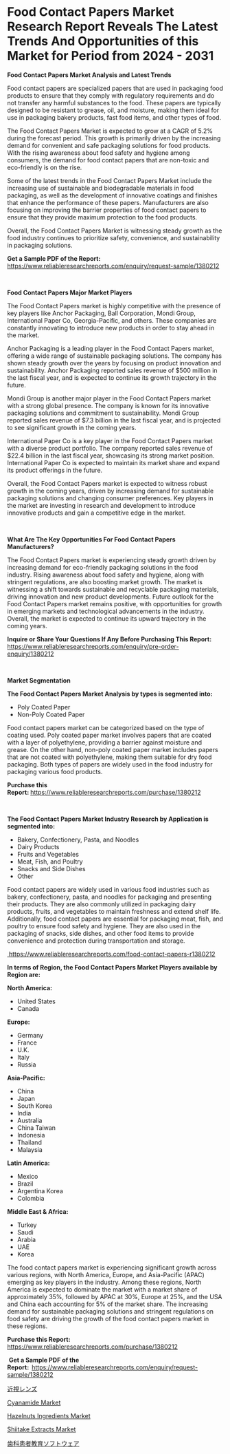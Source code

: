 <p><h1>Food Contact Papers Market Research Report Reveals The Latest Trends And Opportunities of this Market for Period from 2024 - 2031</h1></p><p><strong>Food Contact Papers Market Analysis and Latest Trends</strong></p>
<p><p>Food contact papers are specialized papers that are used in packaging food products to ensure that they comply with regulatory requirements and do not transfer any harmful substances to the food. These papers are typically designed to be resistant to grease, oil, and moisture, making them ideal for use in packaging bakery products, fast food items, and other types of food.</p><p>The Food Contact Papers Market is expected to grow at a CAGR of 5.2% during the forecast period. This growth is primarily driven by the increasing demand for convenient and safe packaging solutions for food products. With the rising awareness about food safety and hygiene among consumers, the demand for food contact papers that are non-toxic and eco-friendly is on the rise.</p><p>Some of the latest trends in the Food Contact Papers Market include the increasing use of sustainable and biodegradable materials in food packaging, as well as the development of innovative coatings and finishes that enhance the performance of these papers. Manufacturers are also focusing on improving the barrier properties of food contact papers to ensure that they provide maximum protection to the food products.</p><p>Overall, the Food Contact Papers Market is witnessing steady growth as the food industry continues to prioritize safety, convenience, and sustainability in packaging solutions.</p></p>
<p><strong>Get a Sample PDF of the Report:&nbsp;</strong> <a href="https://www.reliableresearchreports.com/enquiry/request-sample/1380212">https://www.reliableresearchreports.com/enquiry/request-sample/1380212</a></p>
<p>&nbsp;</p>
<p><strong>Food Contact Papers Major Market Players</strong></p>
<p><p>The Food Contact Papers market is highly competitive with the presence of key players like Anchor Packaging, Ball Corporation, Mondi Group, International Paper Co, Georgia-Pacific, and others. These companies are constantly innovating to introduce new products in order to stay ahead in the market.</p><p>Anchor Packaging is a leading player in the Food Contact Papers market, offering a wide range of sustainable packaging solutions. The company has shown steady growth over the years by focusing on product innovation and sustainability. Anchor Packaging reported sales revenue of $500 million in the last fiscal year, and is expected to continue its growth trajectory in the future.</p><p>Mondi Group is another major player in the Food Contact Papers market with a strong global presence. The company is known for its innovative packaging solutions and commitment to sustainability. Mondi Group reported sales revenue of $7.3 billion in the last fiscal year, and is projected to see significant growth in the coming years.</p><p>International Paper Co is a key player in the Food Contact Papers market with a diverse product portfolio. The company reported sales revenue of $22.4 billion in the last fiscal year, showcasing its strong market position. International Paper Co is expected to maintain its market share and expand its product offerings in the future.</p><p>Overall, the Food Contact Papers market is expected to witness robust growth in the coming years, driven by increasing demand for sustainable packaging solutions and changing consumer preferences. Key players in the market are investing in research and development to introduce innovative products and gain a competitive edge in the market.</p></p>
<p>&nbsp;</p>
<p><strong>What Are The Key Opportunities For Food Contact Papers Manufacturers?</strong></p>
<p><p>The Food Contact Papers market is experiencing steady growth driven by increasing demand for eco-friendly packaging solutions in the food industry. Rising awareness about food safety and hygiene, along with stringent regulations, are also boosting market growth. The market is witnessing a shift towards sustainable and recyclable packaging materials, driving innovation and new product developments. Future outlook for the Food Contact Papers market remains positive, with opportunities for growth in emerging markets and technological advancements in the industry. Overall, the market is expected to continue its upward trajectory in the coming years.</p></p>
<p><strong>Inquire or Share Your Questions If Any Before Purchasing This Report:</strong> <a href="https://www.reliableresearchreports.com/enquiry/pre-order-enquiry/1380212">https://www.reliableresearchreports.com/enquiry/pre-order-enquiry/1380212</a></p>
<p>&nbsp;</p>
<p><strong>Market Segmentation</strong></p>
<p><strong>The Food Contact Papers Market Analysis by types is segmented into:</strong></p>
<p><ul><li>Poly Coated Paper</li><li>Non-Poly Coated Paper</li></ul></p>
<p><p>Food contact papers market can be categorized based on the type of coating used. Poly coated paper market involves papers that are coated with a layer of polyethylene, providing a barrier against moisture and grease. On the other hand, non-poly coated paper market includes papers that are not coated with polyethylene, making them suitable for dry food packaging. Both types of papers are widely used in the food industry for packaging various food products.</p></p>
<p><strong>Purchase this Report:&nbsp;</strong><a href="https://www.reliableresearchreports.com/purchase/1380212">https://www.reliableresearchreports.com/purchase/1380212</a></p>
<p>&nbsp;</p>
<p><strong>The Food Contact Papers Market Industry Research by Application is segmented into:</strong></p>
<p><ul><li>Bakery, Confectionery, Pasta, and Noodles</li><li>Dairy Products</li><li>Fruits and Vegetables</li><li>Meat, Fish, and Poultry</li><li>Snacks and Side Dishes</li><li>Other</li></ul></p>
<p><p>Food contact papers are widely used in various food industries such as bakery, confectionery, pasta, and noodles for packaging and presenting their products. They are also commonly utilized in packaging dairy products, fruits, and vegetables to maintain freshness and extend shelf life. Additionally, food contact papers are essential for packaging meat, fish, and poultry to ensure food safety and hygiene. They are also used in the packaging of snacks, side dishes, and other food items to provide convenience and protection during transportation and storage.</p></p>
<p><a href="https://www.reliableresearchreports.com/food-contact-papers-r1380212">&nbsp;https://www.reliableresearchreports.com/food-contact-papers-r1380212</a></p>
<p><strong>In terms of Region, the Food Contact Papers Market Players available by Region are:</strong></p>
<p>
    <p> <strong> North America: </strong>
        <ul>
            <li>United States</li>
            <li>Canada</li>
        </ul>
        </p> 
    <p> <strong> Europe: </strong>
        <ul>
            <li>Germany</li>
            <li>France</li>
            <li>U.K.</li>
            <li>Italy</li>
            <li>Russia</li>
        </ul>
        </p> 
    <p> <strong> Asia-Pacific: </strong>
        <ul>
            <li>China</li>
            <li>Japan</li>
            <li>South Korea</li>
            <li>India</li>
            <li>Australia</li>
            <li>China Taiwan</li>
            <li>Indonesia</li>
            <li>Thailand</li>
            <li>Malaysia</li>
        </ul>
        </p> 
    <p> <strong> Latin America: </strong>
        <ul>
            <li>Mexico</li>
            <li>Brazil</li>
            <li>Argentina Korea</li>
            <li>Colombia</li>
        </ul>
        </p> 
    <p> <strong> Middle East & Africa: </strong>
        <ul>
            <li>Turkey</li>
            <li>Saudi</li>
            <li>Arabia</li>
            <li>UAE</li>
            <li>Korea</li>
        </ul>
    </p>
    </p>
<p><p>The food contact papers market is experiencing significant growth across various regions, with North America, Europe, and Asia-Pacific (APAC) emerging as key players in the industry. Among these regions, North America is expected to dominate the market with a market share of approximately 35%, followed by APAC at 30%, Europe at 25%, and the USA and China each accounting for 5% of the market share. The increasing demand for sustainable packaging solutions and stringent regulations on food safety are driving the growth of the food contact papers market in these regions.</p></p>
<p><strong>Purchase this Report: </strong><a href="https://www.reliableresearchreports.com/purchase/1380212">https://www.reliableresearchreports.com/purchase/1380212</a></p>
<p>&nbsp;<strong>Get a Sample PDF of the Report:&nbsp;&nbsp;</strong><a href="https://www.reliableresearchreports.com/enquiry/request-sample/1380212">https://www.reliableresearchreports.com/enquiry/request-sample/1380212</a></p>
<p><strong></strong></p>
<p><p><a href="https://github.com/moulafa/Market-Research-Report-List-1/blob/main/692175319446.md">近視レンズ</a></p><p><a href="https://issuu.com/reportprime-2/docs/cyanamide-market-size-2030.pptx">Cyanamide Market</a></p><p><a href="https://github.com/ruddyyedelwadw/Market-Research-Report-List-2/blob/main/hazelnuts-ingredients-market.md">Hazelnuts Ingredients Market</a></p><p><a href="https://github.com/jaidynmorantestelletmjzya/Market-Research-Report-List-2/blob/main/shiitake-extracts-market.md">Shiitake Extracts Market</a></p><p><a href="https://github.com/nxboeu02965442/Market-Research-Report-List-1/blob/main/275678819445.md">歯科患者教育ソフトウェア</a></p></p>